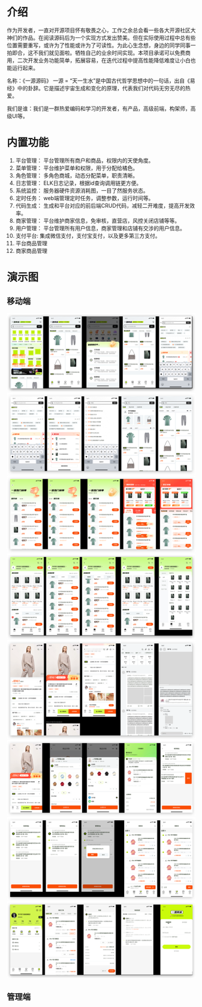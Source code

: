 # 介绍
作为开发者，一直对开源项目怀有敬畏之心，工作之余总会看一些各大开源社区大神们的作品。在阅读源码后为一个实现方式发出赞美。但在实际使用过程中总有些位置需要重写，或许为了性能或许为了可读性。为此心生念想，身边的同学同事一拍即合，这不我们就见面啦。牺牲自己的业余时间实现。本项目承诺可以免费商用，二次开发业务功能简单，拓展容易，在迭代过程中提高性能降低难度让小白也能运行起来。

名称：《一源源码》 一源 = “天一生水”是中国古代哲学思想中的一句话，出自《易经》中的卦辞。它是描述宇宙生成和变化的原理，代表我们对代码无穷无尽的热爱。

我们是谁：我们是一群热爱编码和学习的开发者，有产品，高级前端，构架师，高级UI等。

# 内置功能
1. 平台管理： 平台管理所有商户和商品，权限内的天使角度。
2. 菜单管理： 平台维护菜单和权限，用于分配给橘色。
3. 角色管理： 多角色商城，动态分配菜单，职责清晰。
4. 日志管理： ELK日志记录，根据id查询调用链更方便。
5. 系统监控： 服务器硬件资源消耗图，一目了然服务状态。
6. 定时任务： web端管理定时任务，调整参数，运行时间等。
7. 代码生成： 生成和平台对应的前后端CRUD代码，减轻二开难度，提高开发效率。
8. 商家管理： 平台维护商家信息，免审核，直营店，风控关闭店铺等等。
9. 用户管理： 平台管理所有用户信息，商家管理和店铺有交涉的用户信息。
10. 支付平台:  集成微信支付，支付宝支付，以及更多第三方支付。
11. 平台商品管理
12. 商家商品管理


# 演示图
## 移动端
![img.png](doc/image/img.png)
![img_1.png](doc/image/img_1.png)
![img_2.png](doc/image/img_2.png)
![img_3.png](doc/image/img_3.png)
![img_4.png](doc/image/img_4.png)
![img_5.png](doc/image/img_5.png)
![img_6.png](doc/image/img_6.png)
![img_7.png](doc/image/img_7.png)
## 管理端
